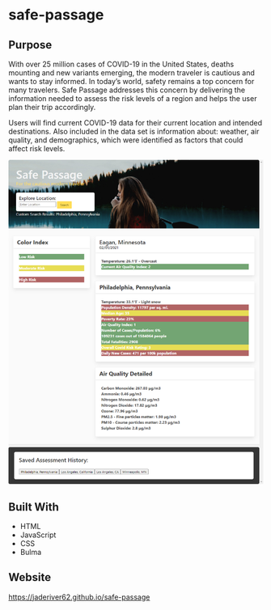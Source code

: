 # safe-passage

## Purpose
With over 25 million cases of COVID-19 in the United States, deaths mounting and new variants emerging, the modern traveler is cautious and wants to stay informed. In today’s world, safety remains a top concern for many travelers. Safe Passage addresses this concern by delivering the information needed to assess the risk levels of a region and helps the user plan their trip accordingly. 

Users will find current COVID-19 data for their current location and intended destinations. Also included in the data set is information about: weather, air quality, and demographics, which were identified as factors that could affect risk levels. 

![Website](https://github.com/jaderiver62/safe-passage/blob/main/assets/css/screenshot%20(3).png?raw=true)


## Built With
* HTML
* JavaScript
* CSS
* Bulma

## Website
https://jaderiver62.github.io/safe-passage
